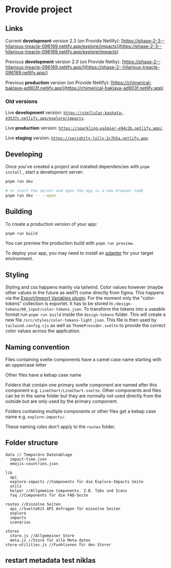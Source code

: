# Provide project

## Links

Current **development** version 2.3 (on Provide Netlify):
[https://phase-2-3--hilarious-treacle-096169.netlify.app/explore/impacts](https://phase-2-3--hilarious-treacle-096169.netlify.app/explore/impacts)

Previous **development** version 2.0 (on Provide Netliy):
[https://phase-2--hilarious-treacle-096169.netlify.app/](https://phase-2--hilarious-treacle-096169.netlify.app/)

Previous **production** version (on Provide Netlify):
[https://chimerical-baklava-ad903f.netlify.app](https://chimerical-baklava-ad903f.netlify.app)

### Old versions

Live **development** version: [`https://stellular-kashata-43537c.netlify.app/explore/impacts`](https://stellular-kashata-43537c.netlify.app/explore/impacts).

Live **production** version: [`https://sparkling-palmier-e94c2b.netlify.app/`](https://sparkling-palmier-e94c2b.netlify.app/).

Live **staging** version: [`https://sprightly-lolly-2c7b5a.netlify.app`](https://sprightly-lolly-2c7b5a.netlify.app).

## Developing

Once you've created a project and installed dependencies with `pnpm install` , start a development server:

```bash
pnpm run dev

# or start the server and open the app in a new browser tabb
pnpm run dev -- --open
```

## Building

To create a production version of your app:

```bash
pnpm run build
```

You can preview the production build with `pnpm run preview`.

To deploy your app, you may need to install an [adapter](https://kit.svelte.dev/docs/adapters) for your target environment.

## Styling

Styling and css happens mainly via tailwind. Color values however (maybe other values in the future as well?) come directly from figma. This happens via the [Export/Import Variables plugin](https://www.figma.com/community/plugin/1256972111705530093/Export%2FImport-Variables). For the moment only the "color-tokens" collection is exportet. It has to be stored in `/design-tokens/00_input/color-tokens.json`. To transform the tokens into a useable format run `pnpm run build` inside the `design-tokens` folder. This will create a new file `/src/styles/color-tokens-light.json`. This file is then used by `tailwind.config.cjs` as well as `ThemeProvider.svelte` to provide the correct color values across the application.

## Naming convention

Files containing svelte components have a camel case name starting with an uppercase letter

Other files have a kebap case name

Folders that contain one primary svelte component are named after this component e.g. `LineChart/LineChart.svelte`. Other components and files can be in the same folder but they are normally not used directly from the outside but are only used by the primary component.

Folders containing multiple components or other files get a kebap case name e.g. `explore-impacts/`.

These naming rules don't apply to the `routes` folder.

## Folder structure

```
data // Temporäre Datenablage
  impact-time.json
  emojis-countries.json

lib
  api
  explore-impacts //Components für die Explore-Impacts Seite
  utils
  helper //Allgemeine Components. Z.B. Tabs und Icons
  faq //Components für die FAQ-Seite

routes //Einzelne Seiten
  api //SvelteKit API Anfragen für einzelne Seiten
  explore
  impacts
  scenarios

stores
  store.js //Allgemeiner Store
  meta.js //Store für alle Meta daten
store-utilities.js //Funktionen für den Storer
```

## restart metadata test niklas
